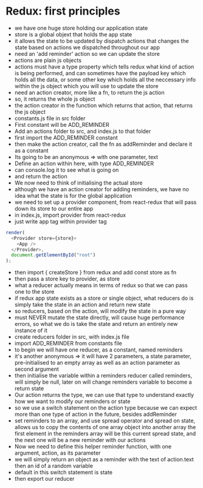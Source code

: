 # Redux: first principles

* we have one huge store holding our application state
* store is a global objext that holds the app state
* it allows the state to be updated by dispatch actions that changes the state based on actions we dispatched throughout our app
* need an 'add reminder' action so we can update the store
* actions are plain js objects
* actions must have a type property which tells redux what kind of action is being performed, and can sometimes have the payload key which holds all the data, or some other key which holds all the neccessary info within the js object which you will use to update the store
* need an action creator, more like a fn, to return the js action
* so, it returns the whole js object
* the action creator in the function which returns that action, that returns the js object
* constants.js file in src folder
* First constant will be ADD_REMINDER
* Add an actions folder to src, and index.js to that folder
* first import the ADD_REMINDER constant
* then make the action creator, call the fn as addReminder and declare it as a constant
* Its going to be an anonymous => with one parameter, text
* Define an action within here, with type ADD_REMINDER
* can console.log it to see what is going on
* and return the action
* We now need to think of initialising the actual store
* although we have an action creator for adding reminders, we have no idea what the state is for the global application
* we need to set up a provider component, from react-redux that will pass down its store to our entire app
* in index.js, import provider from react-redux
* just write app tag within provider tag

```javascript
render(
  <Provider store={store}>
    <App />
  </Provider>,
  document.getElementById("root")
);
```

* then import { createStore } from redux and add const store as fn
* then pass a store key to provider, as store
* what a reducer actually means in terms of redux so that we can pass one to the store
* if redux app state exists as a store or single object, what reducers do is simply take the state in an action and return new state
* so reducers, based on the action, will modify the state in a pure way
* must NEVER mutate the state directly, will cause huge performance errors, so what we do is take the state and return an entirely new instance of it
* create reducers folder in src, with index.js file
* import ADD_REMINDER from constants file
* to begin we will have one reducer, as a constant, named reminders
* it's another anonymous => it will have 2 parameters, a state parameter, pre-initialised to an empty array as well as an action parameter as second argument
* then initialise the variable within a reminders reducer called reminders, will simply be null, later on will change reminders variable to become a return state
* Our action returns the type, we can use that type to understand exactly how we want to modify our reminders or state
* so we use a switch statement on the action type because we can expect more than one type of action in the future, besides addReminder
* set reminders to an array, and use spread operator and spread on state, allows us to copy the contents of one array object into another array the first element in the reminders array will be this current spread state, and the next one will be a new reminder with our actions
* Now we need to define this helper reminder function, with one argument, action, as its parameter
* we will simply return an object as a reminder with the text of action.text then an id of a random variable
* default in this switch statement is state
* then export our reducer
